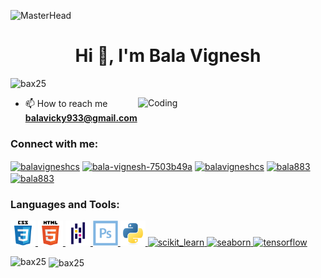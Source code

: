 ![MasterHead](https://ennovision.co.uk/wp-content/uploads/2017/02/artificial-intelligence_new1.jpg)
<h1 align="center">Hi 👋, I'm Bala Vignesh</h1>
<p align="left"> <img src="https://komarev.com/ghpvc/?username=bax25&label=Profile%20views&color=0e75b6&style=flat" alt="bax25" /> </p>
<img align="right" alt="Coding" width="300" src="https://thumbs.gfycat.com/AshamedWeightyDachshund-max-1mb.gif">


- 📫 How to reach me **balavicky933@gmail.com**

<h3 align="left">Connect with me:</h3>
<p align="left">
<a href="https://twitter.com/balavigneshcs" target="blank"><img align="center" src="https://raw.githubusercontent.com/rahuldkjain/github-profile-readme-generator/master/src/images/icons/Social/twitter.svg" alt="balavigneshcs" height="30" width="40" /></a>
<a href="https://linkedin.com/in/bala-vignesh-7503b49a" target="blank"><img align="center" src="https://raw.githubusercontent.com/rahuldkjain/github-profile-readme-generator/master/src/images/icons/Social/linked-in-alt.svg" alt="bala-vignesh-7503b49a" height="30" width="40" /></a>
<a href="https://kaggle.com/balavigneshcs" target="blank"><img align="center" src="https://raw.githubusercontent.com/rahuldkjain/github-profile-readme-generator/master/src/images/icons/Social/kaggle.svg" alt="balavigneshcs" height="30" width="40" /></a>
<a href="https://fb.com/bala883" target="blank"><img align="center" src="https://raw.githubusercontent.com/rahuldkjain/github-profile-readme-generator/master/src/images/icons/Social/facebook.svg" alt="bala883" height="30" width="40" /></a>
<a href="https://instagram.com/bala883" target="blank"><img align="center" src="https://raw.githubusercontent.com/rahuldkjain/github-profile-readme-generator/master/src/images/icons/Social/instagram.svg" alt="bala883" height="30" width="40" /></a>
</p>

<h3 align="left">Languages and Tools:</h3>
<p align="left"> <a href="https://www.w3schools.com/css/" target="_blank" rel="noreferrer"> <img src="https://raw.githubusercontent.com/devicons/devicon/master/icons/css3/css3-original-wordmark.svg" alt="css3" width="40" height="40"/> </a> <a href="https://www.w3.org/html/" target="_blank" rel="noreferrer"> <img src="https://raw.githubusercontent.com/devicons/devicon/master/icons/html5/html5-original-wordmark.svg" alt="html5" width="40" height="40"/> </a> <a href="https://pandas.pydata.org/" target="_blank" rel="noreferrer"> <img src="https://raw.githubusercontent.com/devicons/devicon/2ae2a900d2f041da66e950e4d48052658d850630/icons/pandas/pandas-original.svg" alt="pandas" width="40" height="40"/> </a> <a href="https://www.photoshop.com/en" target="_blank" rel="noreferrer"> <img src="https://raw.githubusercontent.com/devicons/devicon/master/icons/photoshop/photoshop-line.svg" alt="photoshop" width="40" height="40"/> </a> <a href="https://www.python.org" target="_blank" rel="noreferrer"> <img src="https://raw.githubusercontent.com/devicons/devicon/master/icons/python/python-original.svg" alt="python" width="40" height="40"/> </a> <a href="https://scikit-learn.org/" target="_blank" rel="noreferrer"> <img src="https://upload.wikimedia.org/wikipedia/commons/0/05/Scikit_learn_logo_small.svg" alt="scikit_learn" width="40" height="40"/> </a> <a href="https://seaborn.pydata.org/" target="_blank" rel="noreferrer"> <img src="https://seaborn.pydata.org/_images/logo-mark-lightbg.svg" alt="seaborn" width="40" height="40"/> </a> <a href="https://www.tensorflow.org" target="_blank" rel="noreferrer"> <img src="https://www.vectorlogo.zone/logos/tensorflow/tensorflow-icon.svg" alt="tensorflow" width="40" height="40"/> </a> </p>

<p><img align="left" src="https://github-readme-stats.vercel.app/api/top-langs?username=bax25&show_icons=true&locale=en&layout=compact" alt="bax25" /></p>

<p>&nbsp;<img align="center" src="https://github-readme-stats.vercel.app/api?username=bax25&show_icons=true&locale=en" alt="bax25" /></p>
